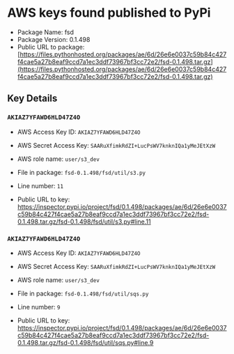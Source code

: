 # AWS keys found published to PyPi

* Package Name: fsd
* Package Version: 0.1.498
* Public URL to package: [https://files.pythonhosted.org/packages/ae/6d/26e6e0037c59b84c427f4cae5a27b8eaf9ccd7a1ec3ddf73967bf3cc72e2/fsd-0.1.498.tar.gz](https://files.pythonhosted.org/packages/ae/6d/26e6e0037c59b84c427f4cae5a27b8eaf9ccd7a1ec3ddf73967bf3cc72e2/fsd-0.1.498.tar.gz)

## Key Details

### `AKIAZ7YFAWD6HLD47Z4O`

* AWS Access Key ID: `AKIAZ7YFAWD6HLD47Z4O`
* AWS Secret Access Key: `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` 
* AWS role name: `user/s3_dev`
* File in package: `fsd-0.1.498/fsd/util/s3.py`
* Line number: `11`

* Public URL to key: https://inspector.pypi.io/project/fsd/0.1.498/packages/ae/6d/26e6e0037c59b84c427f4cae5a27b8eaf9ccd7a1ec3ddf73967bf3cc72e2/fsd-0.1.498.tar.gz/fsd-0.1.498/fsd/util/s3.py#line.11



### `AKIAZ7YFAWD6HLD47Z4O`

* AWS Access Key ID: `AKIAZ7YFAWD6HLD47Z4O`
* AWS Secret Access Key: `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` 
* AWS role name: `user/s3_dev`
* File in package: `fsd-0.1.498/fsd/util/sqs.py`
* Line number: `9`

* Public URL to key: https://inspector.pypi.io/project/fsd/0.1.498/packages/ae/6d/26e6e0037c59b84c427f4cae5a27b8eaf9ccd7a1ec3ddf73967bf3cc72e2/fsd-0.1.498.tar.gz/fsd-0.1.498/fsd/util/sqs.py#line.9


